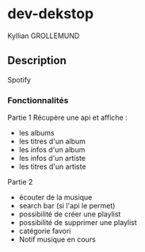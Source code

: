 # dev-dekstop
Kyllian GROLLEMUND

## Description

Spotify 

### Fonctionnalités

Partie 1
Récupère une api et affiche :
- les albums
- les titres d'un album
- les infos d'un album
- les infos d'un artiste
- les titres d'un artiste

Partie 2
- écouter de la musique
- search bar (si l'api le permet)
- possibilité de créer une playlist
- possibilité de supprimer une playlist
- catégorie favori
- Notif musique en cours

